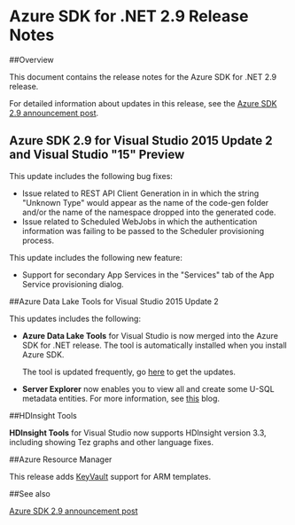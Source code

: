 <properties 
   pageTitle="Azure SDK for .NET 2.9 Release Notes" 
   description="Azure SDK for .NET 2.9 Release Notes" 
   services="app-service\web" 
   documentationCenter=".net" 
   authors="Juliako" 
   manager="erikre" 
   editor=""/>

<tags
	ms.service="app-service"
	ms.date="04/25/2016"
	wacn.date=""/>

# Azure SDK for .NET 2.9 Release Notes

##Overview

This document contains the release notes for the Azure SDK for .NET 2.9 release. 

For detailed information about updates in this release, see the [Azure SDK 2.9 announcement post](https://azure.microsoft.com/blog/announcing-visual-studio-azure-tools-and-sdk-2-9/).

## Azure SDK 2.9 for Visual Studio 2015 Update 2 and Visual Studio "15" Preview
 
This update includes the following bug fixes:

- Issue related to REST API Client Generation in in which the string "Unknown Type" would appear as the name of the code-gen folder and/or the name of the namespace dropped into the generated code.
- Issue related to Scheduled WebJobs in which the authentication information was failing to be passed to the Scheduler provisioning process.

This update includes the following new feature:

- Support for secondary App Services in the "Services" tab of the App Service provisioning dialog. 

##Azure Data Lake Tools for Visual Studio 2015 Update 2
 
This updates includes the following:

- **Azure Data Lake Tools** for Visual Studio is now merged into the Azure SDK for .NET release. The tool is automatically installed when you install Azure SDK. 

	The tool is updated frequently, go [here](http://aka.ms/datalaketool) to get the updates.

- **Server Explorer** now enables you to view all and create some U-SQL metadata entities. For more information, see [this](/documentation/services/data-lake-analytics/) blog.


##HDInsight Tools 

**HDInsight Tools** for Visual Studio now supports HDInsight version 3.3, including showing Tez graphs and other language fixes.


##Azure Resource Manager 

This release adds [KeyVault](/documentation/articles/resource-manager-keyvault-parameter/) support for ARM templates.

##See also

[Azure SDK 2.9 announcement post](https://azure.microsoft.com/blog/announcing-visual-studio-azure-tools-and-sdk-2-9/)
